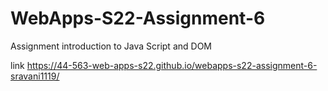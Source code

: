 # WebApps-S22-Assignment-6
Assignment introduction to Java Script and DOM

link https://44-563-web-apps-s22.github.io/webapps-s22-assignment-6-sravani1119/
